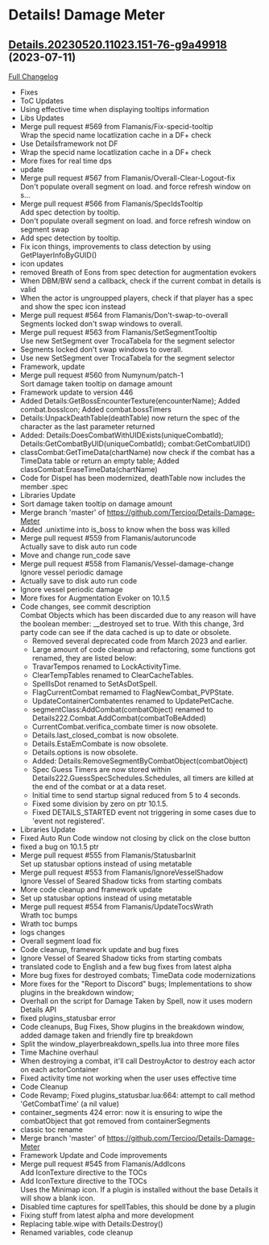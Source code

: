# Details! Damage Meter

## [Details.20230520.11023.151-76-g9a49918](https://github.com/Tercioo/Details-Damage-Meter/tree/9a49918a9d08e3677e402a780f1158c2f22ff894) (2023-07-11)
[Full Changelog](https://github.com/Tercioo/Details-Damage-Meter/compare/Details.20230520.11023.151...9a49918a9d08e3677e402a780f1158c2f22ff894) 

- Fixes  
- ToC Updates  
- Using effective time when displaying tooltips information  
- Libs Updates  
- Merge pull request #569 from Flamanis/Fix-specid-tooltip  
    Wrap the specid name locatlization cache in a DF+ check  
- Use Detailsframework not DF  
- Wrap the specid name locatlization cache in a DF+ check  
- More fixes for real time dps  
- update  
- Merge pull request #567 from Flamanis/Overall-Clear-Logout-fix  
    Don't populate overall segment on load. and force refresh window on s…  
- Merge pull request #566 from Flamanis/SpecIdsTooltip  
    Add spec detection by tooltip.  
- Don't populate overall segment on load. and force refresh window on segment swap  
- Add spec detection by tooltip.  
- Fix icon things, improvements to class detection by using GetPlayerInfoByGUID()  
- icon updates  
- removed Breath of Eons from spec detection for augmentation evokers  
- When DBM/BW send a callback, check if the current combat in details is valid  
- When the actor is ungroupped players, check if that player has a spec and show the spec icon instead  
- Merge pull request #564 from Flamanis/Don't-swap-to-overall  
    Segments locked don't swap windows to overall.  
- Merge pull request #563 from Flamanis/SetSegmentTooltip  
    Use new SetSegment over TrocaTabela for the segment selector  
- Segments locked don't swap windows to overall.  
- Use new SetSegment over TrocaTabela for the segment selector  
- Framework,  update  
- Merge pull request #560 from Numynum/patch-1  
    Sort damage taken tooltip on damage amount  
- Framework update to version 446  
- Added Details:GetBossEncounterTexture(encounterName); Added combat.bossIcon; Added combat.bossTimers  
- Details:UnpackDeathTable(deathTable) now return the spec of the character as the last parameter returned  
- Added: Details:DoesCombatWithUIDExists(uniqueCombatId); Details:GetCombatByUID(uniqueCombatId); combat:GetCombatUID()  
- classCombat:GetTimeData(chartName) now check if the combat has a TimeData table or return an empty table; Added classCombat:EraseTimeData(chartName)  
- Code for Dispel has been modernized, deathTable now includes the member .spec  
- Libraries Update  
- Sort damage taken tooltip on damage amount  
- Merge branch 'master' of https://github.com/Tercioo/Details-Damage-Meter  
- Added .unixtime into is\_boss to know when the boss was killed  
- Merge pull request #559 from Flamanis/autoruncode  
    Actually save to disk auto run code  
- Move and change run\_code save  
- Merge pull request #558 from Flamanis/Vessel-damage-change  
    Ignore vessel periodic damage  
- Actually save to disk auto run code  
- Ignore vessel periodic damage  
- More fixes for Augmentation Evoker on 10.1.5  
- Code changes, see commit description  
    Combat Objects which has been discarded due to any reason will have the boolean member:  __destroyed set to true. With this change, 3rd party code can see if the data cached is up to date or obsolete.  
    - Removed several deprecated code from March 2023 and earlier.  
    - Large amount of code cleanup and refactoring, some functions got renamed, they are listed below:  
    * TravarTempos renamed to LockActivityTime.  
    * ClearTempTables renamed to ClearCacheTables.  
    * SpellIsDot renamed to SetAsDotSpell.  
    * FlagCurrentCombat remamed to FlagNewCombat\_PVPState.  
    * UpdateContainerCombatentes renamed to UpdatePetCache.  
    * segmentClass:AddCombat(combatObject) renamed to Details222.Combat.AddCombat(combatToBeAdded)  
    - CurrentCombat.verifica\_combate timer is now obsolete.  
    - Details.last\_closed\_combat is now obsolete.  
    - Details.EstaEmCombate is now obsolete.  
    - Details.options is now obsolete.  
    - Added: Details:RemoveSegmentByCombatObject(combatObject)  
    - Spec Guess Timers are now stored within Details222.GuessSpecSchedules.Schedules, all timers are killed at the end of the combat or at a data reset.  
    - Initial time to send startup signal reduced from 5 to 4 seconds.  
    - Fixed some division by zero on ptr 10.1.5.  
    - Fixed DETAILS\_STARTED event not triggering in some cases due to 'event not registered'.  
- Libraries Update  
- Fixed Auto Run Code window not closing by click on the close button  
- fixed a bug on 10.1.5 ptr  
- Merge pull request #555 from Flamanis/StatusbarInit  
    Set up statusbar options instead of using metatable  
- Merge pull request #553 from Flamanis/IgnoreVesselShadow  
    Ignore Vessel of Seared Shadow ticks from starting combats  
- More code cleanup and framework update  
- Set up statusbar options instead of using metatable  
- Merge pull request #554 from Flamanis/UpdateTocsWrath  
    Wrath toc bumps  
- Wrath toc bumps  
- logs changes  
- Overall segment load fix  
- Code cleanup, framework update and bug fixes  
- Ignore Vessel of Seared Shadow ticks from starting combats  
- translated code to English and a few bug fixes from latest alpha  
- More bug fixes for destroyed combats; TimeData code modernizations  
- More fixes for the "Report to Discord" bugs; Implementations to show plugins in the breakdown window;  
- Overhall on the script for Damage Taken by Spell, now it uses modern Details API  
- fixed plugins\_statusbar error  
- Code cleanups, Bug Fixes, Show plugins in the breakdown window, added damage taken and friendly fire tp breakdown  
- Split the window\_playerbreakdown\_spells.lua into three more files  
- Time Machine overhaul  
- When destroying a combat, it'll call DestroyActor to destroy each actor on each actorContainer  
- Fixed activity time not working when the user uses effective time  
- Code Cleanup  
- Code Revamp; Fixed plugins\_statusbar.lua:664: attempt to call method 'GetCombatTime' (a nil value)  
- container\_segments 424 error: now it is ensuring to wipe the combatObject that got removed from containerSegments  
- classic toc rename  
- Merge branch 'master' of https://github.com/Tercioo/Details-Damage-Meter  
- Framework Update and Code improvements  
- Merge pull request #545 from Flamanis/AddIcons  
    Add IconTexture directive to the TOCs  
- Add IconTexture directive to the TOCs  
    Uses the Minimap icon. If a plugin is installed without the base Details it will show a blank icon.  
- Disabled time captures for spellTables, this should be done by a plugin  
- Fixing stuff from latest alpha and more development  
- Replacing table.wipe with Details:Destroy()  
- Renamed variables, code cleanup  
